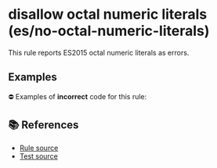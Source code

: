 # disallow octal numeric literals (es/no-octal-numeric-literals)

This rule reports ES2015 octal numeric literals as errors.

## Examples

⛔ Examples of **incorrect** code for this rule:

<eslint-playground type="bad" code="/*eslint es/no-octal-numeric-literals: error */
let a = 0o123
" />

## 📚 References

- [Rule source](https://github.com/mysticatea/eslint-plugin-es/blob/v1.2.0/lib/rules/no-octal-numeric-literals.js)
- [Test source](https://github.com/mysticatea/eslint-plugin-es/blob/v1.2.0/tests/lib/rules/no-octal-numeric-literals.js)
